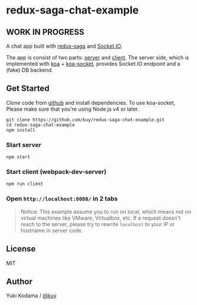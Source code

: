 # redux-saga-chat-example

## WORK IN PROGRESS

A chat app built with [redux-saga](https://github.com/yelouafi/redux-saga) and [Socket.IO](http://socket.io/).

The app is consist of two parts: [server](https://github.com/kuy/redux-saga-chat-example/tree/master/src/server) and [client](https://github.com/kuy/redux-saga-chat-example/tree/master/src/client).
The server side, which is implemented with [koa](https://github.com/koajs/koa) + [koa-socket](https://github.com/mattstyles/koa-socket), provides Socket.IO endpoint and a (fake) DB backend.

## Get Started

Clone code from [github](https://github.com/kuy/redux-saga-chat-example) and install dependencies.
To use koa-socket, Please make sure that you're using Node.js v4 or later.

```
git clone https://github.com/kuy/redux-saga-chat-example.git
cd redux-saga-chat-example
npm install
```

### Start server

```
npm start
```

### Start client (webpack-dev-server)

```
npm run client
```

### Open `http://localhost:8080/` in 2 tabs

>Notice:
This example assume you to run on local, which means not on virtual machines
like VMware, Virtualbox, etc. If a request doesn't reach to the server,
please try to rewrite `localhost` to your IP or hostname in server code.

## License

MIT

## Author

Yuki Kodama / [@kuy](https://twitter.com/kuy)
